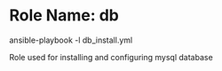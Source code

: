 Role Name: db
=========
ansible-playbook -l <hostname> db_install.yml

Role used for installing and configuring  mysql database
